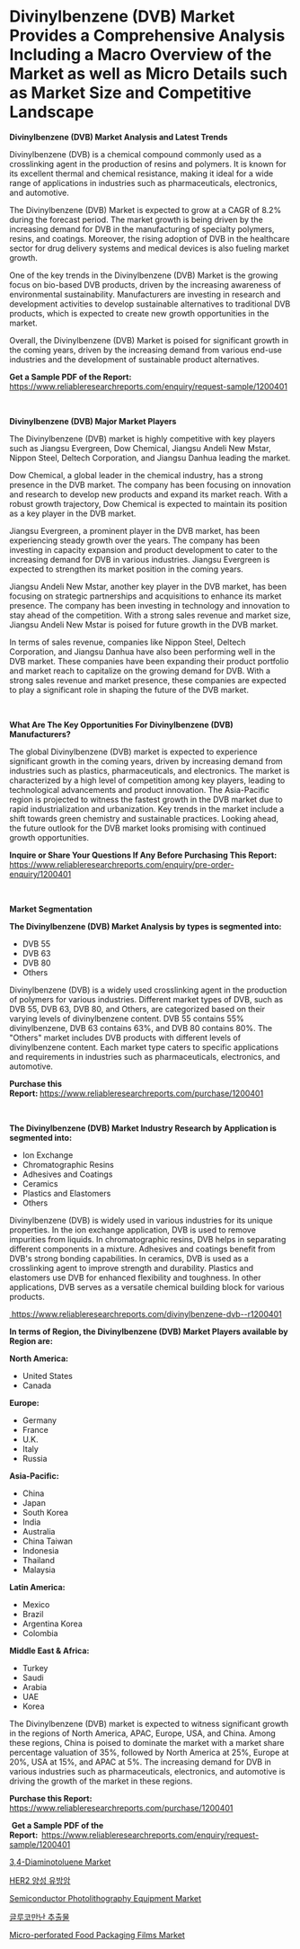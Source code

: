 <p><h1>Divinylbenzene (DVB) Market Provides a Comprehensive Analysis Including a Macro Overview of the Market as well as Micro Details such as Market Size and Competitive Landscape</h1></p><p><strong>Divinylbenzene (DVB) Market Analysis and Latest Trends</strong></p>
<p><p>Divinylbenzene (DVB) is a chemical compound commonly used as a crosslinking agent in the production of resins and polymers. It is known for its excellent thermal and chemical resistance, making it ideal for a wide range of applications in industries such as pharmaceuticals, electronics, and automotive.</p><p>The Divinylbenzene (DVB) Market is expected to grow at a CAGR of 8.2% during the forecast period. The market growth is being driven by the increasing demand for DVB in the manufacturing of specialty polymers, resins, and coatings. Moreover, the rising adoption of DVB in the healthcare sector for drug delivery systems and medical devices is also fueling market growth.</p><p>One of the key trends in the Divinylbenzene (DVB) Market is the growing focus on bio-based DVB products, driven by the increasing awareness of environmental sustainability. Manufacturers are investing in research and development activities to develop sustainable alternatives to traditional DVB products, which is expected to create new growth opportunities in the market.</p><p>Overall, the Divinylbenzene (DVB) Market is poised for significant growth in the coming years, driven by the increasing demand from various end-use industries and the development of sustainable product alternatives.</p></p>
<p><strong>Get a Sample PDF of the Report:&nbsp;</strong> <a href="https://www.reliableresearchreports.com/enquiry/request-sample/1200401">https://www.reliableresearchreports.com/enquiry/request-sample/1200401</a></p>
<p>&nbsp;</p>
<p><strong>Divinylbenzene (DVB) Major Market Players</strong></p>
<p><p>The Divinylbenzene (DVB) market is highly competitive with key players such as Jiangsu Evergreen, Dow Chemical, Jiangsu Andeli New Mstar, Nippon Steel, Deltech Corporation, and Jiangsu Danhua leading the market. </p><p>Dow Chemical, a global leader in the chemical industry, has a strong presence in the DVB market. The company has been focusing on innovation and research to develop new products and expand its market reach. With a robust growth trajectory, Dow Chemical is expected to maintain its position as a key player in the DVB market.</p><p>Jiangsu Evergreen, a prominent player in the DVB market, has been experiencing steady growth over the years. The company has been investing in capacity expansion and product development to cater to the increasing demand for DVB in various industries. Jiangsu Evergreen is expected to strengthen its market position in the coming years.</p><p>Jiangsu Andeli New Mstar, another key player in the DVB market, has been focusing on strategic partnerships and acquisitions to enhance its market presence. The company has been investing in technology and innovation to stay ahead of the competition. With a strong sales revenue and market size, Jiangsu Andeli New Mstar is poised for future growth in the DVB market.</p><p>In terms of sales revenue, companies like Nippon Steel, Deltech Corporation, and Jiangsu Danhua have also been performing well in the DVB market. These companies have been expanding their product portfolio and market reach to capitalize on the growing demand for DVB. With a strong sales revenue and market presence, these companies are expected to play a significant role in shaping the future of the DVB market.</p></p>
<p>&nbsp;</p>
<p><strong>What Are The Key Opportunities For Divinylbenzene (DVB) Manufacturers?</strong></p>
<p><p>The global Divinylbenzene (DVB) market is expected to experience significant growth in the coming years, driven by increasing demand from industries such as plastics, pharmaceuticals, and electronics. The market is characterized by a high level of competition among key players, leading to technological advancements and product innovation. The Asia-Pacific region is projected to witness the fastest growth in the DVB market due to rapid industrialization and urbanization. Key trends in the market include a shift towards green chemistry and sustainable practices. Looking ahead, the future outlook for the DVB market looks promising with continued growth opportunities.</p></p>
<p><strong>Inquire or Share Your Questions If Any Before Purchasing This Report:</strong> <a href="https://www.reliableresearchreports.com/enquiry/pre-order-enquiry/1200401">https://www.reliableresearchreports.com/enquiry/pre-order-enquiry/1200401</a></p>
<p>&nbsp;</p>
<p><strong>Market Segmentation</strong></p>
<p><strong>The Divinylbenzene (DVB) Market Analysis by types is segmented into:</strong></p>
<p><ul><li>DVB 55</li><li>DVB 63</li><li>DVB 80</li><li>Others</li></ul></p>
<p><p>Divinylbenzene (DVB) is a widely used crosslinking agent in the production of polymers for various industries. Different market types of DVB, such as DVB 55, DVB 63, DVB 80, and Others, are categorized based on their varying levels of divinylbenzene content. DVB 55 contains 55% divinylbenzene, DVB 63 contains 63%, and DVB 80 contains 80%. The "Others" market includes DVB products with different levels of divinylbenzene content. Each market type caters to specific applications and requirements in industries such as pharmaceuticals, electronics, and automotive.</p></p>
<p><strong>Purchase this Report:&nbsp;</strong><a href="https://www.reliableresearchreports.com/purchase/1200401">https://www.reliableresearchreports.com/purchase/1200401</a></p>
<p>&nbsp;</p>
<p><strong>The Divinylbenzene (DVB) Market Industry Research by Application is segmented into:</strong></p>
<p><ul><li>Ion Exchange</li><li>Chromatographic Resins</li><li>Adhesives and Coatings</li><li>Ceramics</li><li>Plastics and Elastomers</li><li>Others</li></ul></p>
<p><p>Divinylbenzene (DVB) is widely used in various industries for its unique properties. In the ion exchange application, DVB is used to remove impurities from liquids. In chromatographic resins, DVB helps in separating different components in a mixture. Adhesives and coatings benefit from DVB's strong bonding capabilities. In ceramics, DVB is used as a crosslinking agent to improve strength and durability. Plastics and elastomers use DVB for enhanced flexibility and toughness. In other applications, DVB serves as a versatile chemical building block for various products.</p></p>
<p><a href="https://www.reliableresearchreports.com/divinylbenzene-dvb--r1200401">&nbsp;https://www.reliableresearchreports.com/divinylbenzene-dvb--r1200401</a></p>
<p><strong>In terms of Region, the Divinylbenzene (DVB) Market Players available by Region are:</strong></p>
<p>
    <p> <strong> North America: </strong>
        <ul>
            <li>United States</li>
            <li>Canada</li>
        </ul>
        </p> 
    <p> <strong> Europe: </strong>
        <ul>
            <li>Germany</li>
            <li>France</li>
            <li>U.K.</li>
            <li>Italy</li>
            <li>Russia</li>
        </ul>
        </p> 
    <p> <strong> Asia-Pacific: </strong>
        <ul>
            <li>China</li>
            <li>Japan</li>
            <li>South Korea</li>
            <li>India</li>
            <li>Australia</li>
            <li>China Taiwan</li>
            <li>Indonesia</li>
            <li>Thailand</li>
            <li>Malaysia</li>
        </ul>
        </p> 
    <p> <strong> Latin America: </strong>
        <ul>
            <li>Mexico</li>
            <li>Brazil</li>
            <li>Argentina Korea</li>
            <li>Colombia</li>
        </ul>
        </p> 
    <p> <strong> Middle East & Africa: </strong>
        <ul>
            <li>Turkey</li>
            <li>Saudi</li>
            <li>Arabia</li>
            <li>UAE</li>
            <li>Korea</li>
        </ul>
    </p>
    </p>
<p><p>The Divinylbenzene (DVB) market is expected to witness significant growth in the regions of North America, APAC, Europe, USA, and China. Among these regions, China is poised to dominate the market with a market share percentage valuation of 35%, followed by North America at 25%, Europe at 20%, USA at 15%, and APAC at 5%. The increasing demand for DVB in various industries such as pharmaceuticals, electronics, and automotive is driving the growth of the market in these regions.</p></p>
<p><strong>Purchase this Report: </strong><a href="https://www.reliableresearchreports.com/purchase/1200401">https://www.reliableresearchreports.com/purchase/1200401</a></p>
<p>&nbsp;<strong>Get a Sample PDF of the Report:&nbsp;&nbsp;</strong><a href="https://www.reliableresearchreports.com/enquiry/request-sample/1200401">https://www.reliableresearchreports.com/enquiry/request-sample/1200401</a></p>
<p><strong></strong></p>
<p><p><a href="https://github.com/sonuprakash1/Market-Research-Report-List-2/blob/main/34-diaminotoluene-market.md">3,4-Diaminotoluene Market</a></p><p><a href="https://github.com/darrellockm3ytan895656/Market-Research-Report-List-1/blob/main/657829882007.md">HER2 양성 유방암</a></p><p><a href="https://github.com/Whitneyboyettebo9kiw7yr13/Market-Research-Report-List-2/blob/main/semiconductor-photolithography-equipment-market.md">Semiconductor Photolithography Equipment Market</a></p><p><a href="https://medium.com/@ishacian.georges/%EA%B8%80%EB%A3%9D%EC%BD%94%EB%A7%8C%EB%82%9C-%EC%B6%94%EC%B6%9C%EB%AC%BC-%EC%8B%9C%EC%9E%A5-%EC%8B%9C%EC%9E%A5-%EC%A0%90%EC%9C%A0%EC%9C%A8-%EC%8B%9C%EC%9E%A5-%ED%8A%B8%EB%A0%8C%EB%93%9C-%EA%B7%B8%EB%A6%AC%EA%B3%A0-%EB%AF%B8%EB%9E%98-%EC%84%B1%EC%9E%A5%EC%9D%84-%ED%83%90%EC%83%89%ED%95%98%EB%8B%A4-fa5a493e9340">글루코만난 추출물</a></p><p><a href="https://www.linkedin.com/pulse/micro-perforated-food-packaging-films-market-analysis-sze-cytve">Micro-perforated Food Packaging Films Market</a></p></p>